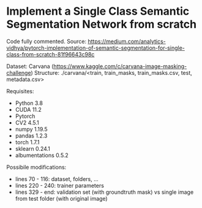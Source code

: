 # Implement a Single Class Semantic Segmentation Network from scratch
Code fully commented.
Source: https://medium.com/analytics-vidhya/pytorch-implementation-of-semantic-segmentation-for-single-class-from-scratch-81f96643c98c

Dataset: Carvana (https://www.kaggle.com/c/carvana-image-masking-challenge)
Structure: ./carvana/<train, train_masks, train_masks.csv, test, metadata.csv>

Requisites:
- Python 3.8
- CUDA 11.2
- Pytorch
- CV2 4.5.1
- numpy 1.19.5
- pandas 1.2.3
- torch 1.7.1
- sklearn 0.24.1
- albumentations 0.5.2

Possibile modifications:
- lines 70 - 116: dataset, folders, ...
- lines 220 - 240: trainer parameters
- lines 329 - end: validation set (with groundtruth mask) vs single image from test folder (with original image)
